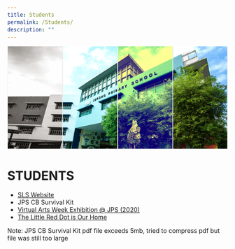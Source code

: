 ```yaml
---
title: Students
permalink: /Students/
description: ""
---
```

![](/images/Banner.png)

# STUDENTS

*   [SLS Website](https://vle.learning.moe.edu.sg/login)
*   JPS CB Survival Kit
*   [Virtual Arts Week Exhibition @ JPS (2020)](https://www.artsteps.com/view/5f4db67191feee71b6b98760)
*   [The Little Red Dot is Our Home](https://jurongpri-moe-edu-sg-admin.cwp.sg/programme/accomplishment/2020)

Note: JPS CB Survival Kit pdf file exceeds 5mb, tried to compress pdf but file was still too large